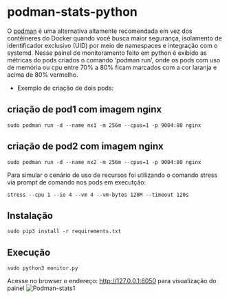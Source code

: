 # podman-stats-python
O [podman](https://podman.io/) é uma alternativa altamente recomendada em vez dos contêineres do Docker quando você busca maior segurança, isolamento de identificador exclusivo (UID) por meio de namespaces e integração com o systemd.
Nesse painel de monitoramento feito em python é exibido as métricas do pods criados o comando 'podman run', onde os pods com uso de memória ou cpu entre 70% a 80% ficam marcados com a cor laranja e acima de 80% vermelho.
- Exemplo de criação de dois pods:
## criação de pod1 com imagem nginx
```
sudo podman run -d --name nx1 -m 256m --cpus=1 -p 9004:80 nginx
```
## criação de pod2 com imagem nginx
```
sudo podman run -d --name nx2 -m 256m --cpus=1 -p 9004:80 nginx
```
Para simular o cenário de uso de recursos foi utilizando o comando stress via prompt de comando nos pods em executção:
```
stress --cpu 1 --io 4 --vm 4 --vm-bytes 128M --timeout 120s
```
## Instalação
```
sudo pip3 install -r requirements.txt
```
## Execução
```
sudo python3 monitor.py
```
Acesse no browser o endereço: http://127.0.0.1:8050 para visualização do painel
![Podman-stats1](https://github.com/ongamss/podman-stats-python/assets/70037523/fc76c978-df5b-43b1-94bc-8ee6d0eb20ca)

